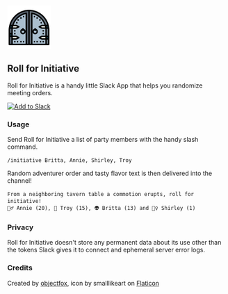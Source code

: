 <img src="dungeon_door.png" alt="Dungon Door" width="100" height="100"/>

## Roll for Initiative

Roll for Initiative is a handy little Slack App that helps you randomize meeting orders.

<a href="https://slack.com/oauth/authorize?client_id=4492317983.2417006836277&scope=incoming-webhook"><img alt="Add to Slack" height="40" width="139" src="https://platform.slack-edge.com/img/add_to_slack.png" srcset="https://platform.slack-edge.com/img/add_to_slack.png 1x, https://platform.slack-edge.com/img/add_to_slack@2x.png 2x"></a>

### Usage

Send Roll for Initiative a list of party members with the handy slash command.

```
/initiative Britta, Annie, Shirley, Troy
```

Random adventurer order and tasty flavor text is then delivered into the channel!

```
From a neighboring tavern table a commotion erupts, roll for initiative!
🧚‍♂️ Annie (20), 🤖 Troy (15), 👽 Britta (13) and 💂‍♀️ Shirley (1)
```

### Privacy

Roll for Initiative doesn't store any permanent data about its use other than the tokens Slack gives it to connect and ephemeral server error logs.

### Credits

Created by [objectfox](https://github.com/objectfox), icon by smalllikeart on [Flaticon](https://www.flaticon.com/free-icon/door_5374087)
